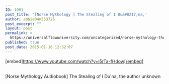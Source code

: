 ```yaml
---
ID: 1991
post_title: '[Norse Mythology ] The Stealing of I Du&#8217;na,'
author: abbie04m553726
post_excerpt: ""
layout: post
permalink: >
  https://universalflowuniversity.com/uncategorized/norse-mythology-the-stealing-of-i-duna/
published: true
post_date: 2015-01-16 12:32:07
---
```

[embed]https://www.youtube.com/watch?v=l5rTa-fHdow[/embed]</br></br>
<p>[Norse Mythology Audiobook] The Stealing of I Du'na, the author unknown</p>